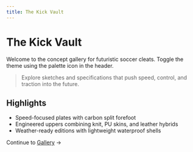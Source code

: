 ```yaml
---
title: The Kick Vault
---
```


# The Kick Vault

Welcome to the concept gallery for futuristic soccer cleats. Toggle the theme using the palette icon in the header.

> Explore sketches and specifications that push speed, control, and traction into the future.

## Highlights

- Speed-focused plates with carbon split forefoot
- Engineered uppers combining knit, PU skins, and leather hybrids
- Weather-ready editions with lightweight waterproof shells

Continue to [Gallery](gallery.md) →


